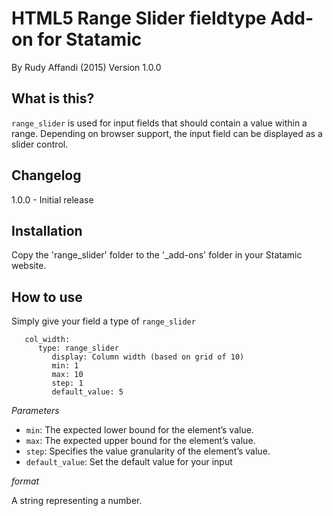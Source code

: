 # HTML5 Range Slider fieldtype Add-on for Statamic
By Rudy Affandi (2015)
Version 1.0.0

## What is this?
`range_slider` is used for input fields that should contain a value within a range. Depending on browser support, the input field can be displayed as a slider control.

## Changelog
1.0.0 - Initial release

## Installation
Copy the 'range_slider' folder to the '_add-ons' folder in your Statamic website.

## How to use

Simply give your field a type of `range_slider`
```
   col_width:
      type: range_slider
         display: Column width (based on grid of 10)
         min: 1
         max: 10
         step: 1
         default_value: 5
```
*Parameters*

- `min`: The expected lower bound for the element’s value.
- `max`: The expected upper bound for the element’s value.
- `step`: Specifies the value granularity of the element’s value.
- `default_value`: Set the default value for your input

*format*

A string representing a number.